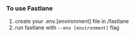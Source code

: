 ### To use Fastlane

1. create your .env.[environment] file in /fastlane
2. run fastlane with `--env [environment]` flag